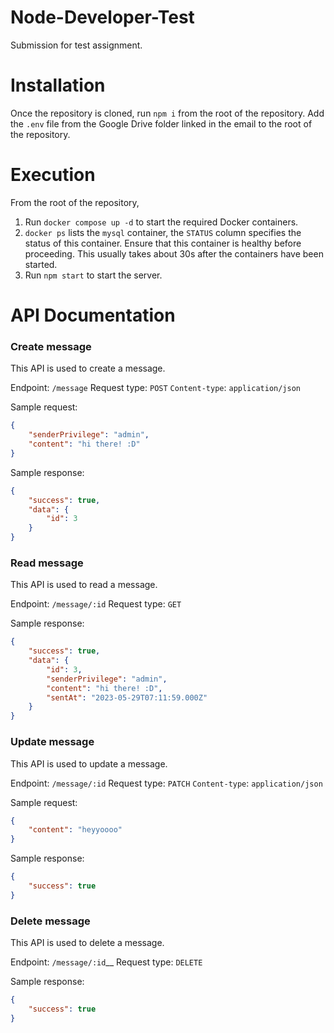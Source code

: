 # Node-Developer-Test

Submission for test assignment.

# Installation

Once the repository is cloned, run `npm i` from the root of the repository. Add the `.env` file from the Google Drive folder linked in the email to the root of the repository.

# Execution

From the root of the repository,

1. Run `docker compose up -d` to start the required Docker containers.
2. `docker ps` lists the `mysql` container, the `STATUS` column specifies the status of this container. Ensure that this container is healthy before proceeding. This usually takes about 30s after the containers have been started.
3. Run `npm start` to start the server.

# API Documentation

### Create message

This API is used to create a message.

Endpoint: `/message`
Request type: `POST`
`Content-type`: `application/json`

Sample request:

```JSON
{
    "senderPrivilege": "admin",
    "content": "hi there! :D"
}
```

Sample response:

```JSON
{
    "success": true,
    "data": {
        "id": 3
    }
}
```

### Read message

This API is used to read a message.

Endpoint: `/message/:id`
Request type: `GET`

Sample response:

```JSON
{
    "success": true,
    "data": {
        "id": 3,
        "senderPrivilege": "admin",
        "content": "hi there! :D",
        "sentAt": "2023-05-29T07:11:59.000Z"
    }
}
```

### Update message

This API is used to update a message.

Endpoint: `/message/:id`
Request type: `PATCH`
`Content-type`: `application/json`

Sample request:

```JSON
{
    "content": "heyyoooo"
}
```

Sample response:

```JSON
{
    "success": true
}
```

### Delete message

This API is used to delete a message.

Endpoint: `/message/:id`__
Request type: `DELETE`

Sample response:

```JSON
{
    "success": true
}
```
